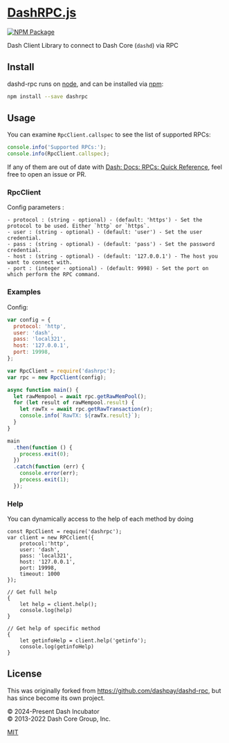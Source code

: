 # [DashRPC.js](https://github.com/dashhive/DashRPC.js)

[![NPM Package](https://img.shields.io/npm/v/dashrpc.svg)](https://www.npmjs.org/package/dashrpc)

Dash Client Library to connect to Dash Core (`dashd`) via RPC

## Install

dashd-rpc runs on [node](http://nodejs.org/), and can be installed via [npm](https://npmjs.org/):

```sh
npm install --save dashrpc
```

## Usage

You can examine `RpcClient.callspec` to see the list of supported RPCs:

```js
console.info('Supported RPCs:');
console.info(RpcClient.callspec);
```

If any of them are out of date with [Dash: Docs: RPCs: Quick Reference](https://docs.dash.org/projects/core/en/stable/docs/api/remote-procedure-call-quick-reference.html), feel free to open an issue or PR.

### RpcClient

Config parameters :

    - protocol : (string - optional) - (default: 'https') - Set the protocol to be used. Either `http` or `https`.
    - user : (string - optional) - (default: 'user') - Set the user credential.
    - pass : (string - optional) - (default: 'pass') - Set the password credential.
    - host : (string - optional) - (default: '127.0.0.1') - The host you want to connect with.
    - port : (integer - optional) - (default: 9998) - Set the port on which perform the RPC command.

### Examples

Config:

```js
var config = {
  protocol: 'http',
  user: 'dash',
  pass: 'local321',
  host: '127.0.0.1',
  port: 19998,
};
```

```js
var RpcClient = require('dashrpc');
var rpc = new RpcClient(config);

async function main() {
  let rawMempool = await rpc.getRawMemPool();
  for (let result of rawMempool.result) {
    let rawTx = await rpc.getRawTransaction(r);
    console.info(`RawTX: ${rawTx.result}`);
  }
}

main
  .then(function () {
    process.exit(0);
  })
  .catch(function (err) {
    console.error(err);
    process.exit(1);
  });
```

### Help

You can dynamically access to the help of each method by doing

```
const RpcClient = require('dashrpc');
var client = new RPCclient({
    protocol:'http',
    user: 'dash',
    pass: 'local321',
    host: '127.0.0.1',
    port: 19998,
    timeout: 1000
});

// Get full help
{
    let help = client.help();
    console.log(help)
}

// Get help of specific method
{
    let getinfoHelp = client.help('getinfo');
    console.log(getinfoHelp)
}
```

## License

This was originally forked from <https://github.com/dashpay/dashd-rpc>, but has since become its own project.

&copy; 2024-Present Dash Incubator \
&copy; 2013-2022 Dash Core Group, Inc.

[MIT](./LICENSE)
